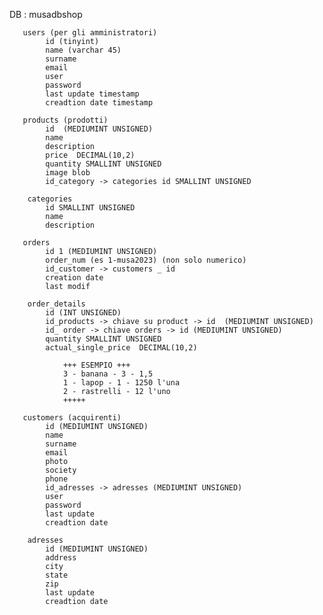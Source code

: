 DB  : musadbshop

       users (per gli amministratori)
            id (tinyint)
            name (varchar 45)
            surname
            email
            user 
            password 
            last update timestamp
            creadtion date timestamp
            
       products (prodotti)
            id  (MEDIUMINT UNSIGNED)
            name 
            description
            price  DECIMAL(10,2)
            quantity SMALLINT UNSIGNED
            image blob
            id_category -> categories id SMALLINT UNSIGNED

        categories
            id SMALLINT UNSIGNED
            name
            description

       orders
            id 1 (MEDIUMINT UNSIGNED)
            order_num (es 1-musa2023) (non solo numerico)
            id_customer -> customers _ id
            creation date
            last modif

        order_details
            id (INT UNSIGNED)
            id_products -> chiave su product -> id  (MEDIUMINT UNSIGNED)
            id_ order -> chiave orders -> id (MEDIUMINT UNSIGNED)
            quantity SMALLINT UNSIGNED
            actual_single_price  DECIMAL(10,2)

                +++ ESEMPIO +++
                3 - banana - 3 - 1,5
                1 - lapop - 1 - 1250 l'una
                2 - rastrelli - 12 l'uno
                +++++

       customers (acquirenti)
            id (MEDIUMINT UNSIGNED)
            name
            surname
            email
            photo
            society
            phone
            id_adresses -> adresses (MEDIUMINT UNSIGNED)
            user 
            password 
            last update
            creadtion date

        adresses
            id (MEDIUMINT UNSIGNED)
            address 
            city 
            state
            zip
            last update
            creadtion date
